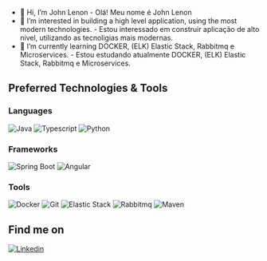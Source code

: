 - 👋 Hi, I’m John Lenon - Olá! Meu nome é John Lenon
- 👀 I’m interested in building a high level application, using the most modern technologies. - Estou interessado em construir aplicação de alto nivel, utilizando as tecnoligias mais modernas.
- 🌱 I’m currently learning DOCKER, (ELK) Elastic Stack, Rabbitmq e Microservices. - Estou estudando atualmente DOCKER, (ELK) Elastic Stack, Rabbitmq e Microservices.


<!---
johnlfreire/johnlfreire is a ✨ special ✨ repository because its `README.md` (this file) appears on your GitHub profile.
You can click the Preview link to take a look at your changes.
--->

## Preferred Technologies & Tools

### Languages
![Java](https://img.shields.io/badge/Java-informational?style=for-the-badge&logo=java&logoColor=f00080&color=222222&labelColor=222222)
![Typescript](https://img.shields.io/badge/Typescript-informational?style=for-the-badge&logo=TypeScript&logoColor=f00080&color=222222&labelColor=222222)
![Python](https://img.shields.io/badge/python-informational?style=for-the-badge&logo=python&logoColor=f00080&color=222222&labelColor=222222)

### Frameworks
![Spring Boot](https://img.shields.io/badge/Spring_boot-informational?style=for-the-badge&logo=spring&logoColor=f00080&color=222222&labelColor=222222)
![Angular](https://img.shields.io/badge/Angular-informational?style=for-the-badge&logo=angular&logoColor=f00080&color=222222&labelColor=222222)

### Tools
![Docker](https://img.shields.io/badge/Docker-informational?style=for-the-badge&logo=docker&logoColor=f00080&color=222222&labelColor=222222)
![Git](https://img.shields.io/badge/Git-informational?style=for-the-badge&logo=git&logoColor=f00080&color=222222&labelColor=222222)
![Elastic Stack](https://img.shields.io/badge/Elastic_stack-informational?style=for-the-badge&logo=elastic-stack&logoColor=f00080&color=222222&labelColor=222222)
![Rabbitmq](https://img.shields.io/badge/Rabbitmq-informational?style=for-the-badge&logo=rabbitmq&logoColor=f00080&color=222222&labelColor=222222)
![Maven](https://img.shields.io/badge/Maven-informational?style=for-the-badge&logo=maven&logoColor=f00080&color=222222&labelColor=222222)


## Find me on
[![Linkedin](https://img.shields.io/badge/linkedin-informational?style=for-the-badge&logo=LinkedIn&logoColor=f00080&color=222222&labelColor=222222)](https://www.linkedin.com/in/john-lenon-freire-pinto-a892aa82/)

